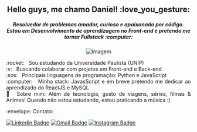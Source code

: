 <h2 align="center"> Hello guys, me chamo Daniel! :love_you_gesture:</h2>
<h5 align="center"> Resolvedor de problemas amador, curioso e apaixonado por código. <br/> 
 Estou em Desenvolvimento de aprendizagem no Front-end e pretendo me tornar Fullstack :computer:</h5> 

<p align="center">
<img src="https://images.unsplash.com/photo-1571171637578-41bc2dd41cd2?ixlib=rb-1.2.1&auto=format&fit=crop&w=750&q=80" alt="Imagem"/>
</p>


 <p align="justify"> :rocket:  &nbsp; Sou estudando da Universidade Paulista (UNIP) 
 <br/> :v: &nbsp; Buscando colaborar com projetos em Front-end e Back-end
 <br/> :sos: &nbsp; Principais linguagens de programação: Python e JavaScript 
 <br/> :computer: &nbsp; Minha stack: JavasScript e em breve pretendo me dedicar ao aprendizado do ReactJS e MySQL
 <br/> 💬  &nbsp;Sobre mim: Além de tecnologia, gosto de viagens, séries, filmes & Animes! Quando não estou estudando, estou praticando a música :) </p>
 

<p align="left">  :envelope:  Contato:
 
[![Linkedin Badge](https://img.shields.io/badge/-Linkedin-blue?style=flat-square&logo=Linkedin&logoColor=white&link=https://www.linkedin.com/in/daniel-alferes-369b831a5)](www.linkedin.com/in/daniel-alferes-369b831a5) 
[![Gmail Badge](https://img.shields.io/badge/-it.amancio@gmail.com-c14438?style=flat-square&logo=Gmail&logoColor=white&link=mailto:it.dancon.alferes@gmail.com)](mailto:it.dancon.alferes@gmail.com)
[![Instagram Badge](https://img.shields.io/badge/-instagram-violet?style=flat-square&logo=instagram&logoColor=white&link=https://www.instagram.com/dan_alferes/)](https://www.instagram.com/dan_alferes/)

</p>
